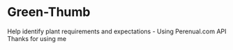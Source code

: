 # Green-Thumb
Help identify plant requirements and expectations - Using Perenual.com API
Thanks for using me
